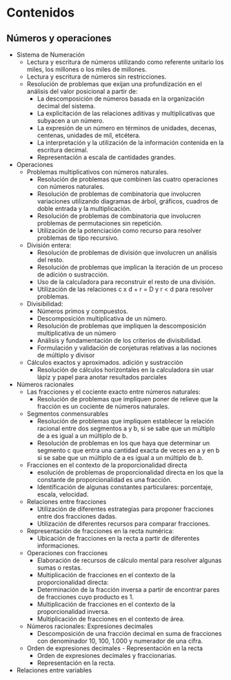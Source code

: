 # Contenidos
## Números y operaciones
- Sistema de Numeración
    - Lectura y escritura de números utilizando como referente unitario los miles, los millones o los miles de millones.
    - Lectura y escritura de números sin restricciones.
    - Resolución de problemas que exijan una profundización en el análisis del valor posicional a partir de:
        - La descomposición de números basada en la organización decimal del sistema.
        - La explicitación de las relaciones aditivas y multiplicativas que subyacen a un número.
        - La expresión de un número en términos de unidades, decenas, centenas, unidades de mil, etcétera.
        - La interpretación y la utilización de la información contenida en la escritura decimal.
        - Representación a escala de cantidades grandes.
- Operaciones
    - Problemas multiplicativos con números naturales.
        - Resolución de problemas que combinen las cuatro operaciones con números naturales.
        - Resolución de problemas de combinatoria que involucren variaciones utilizando diagramas de árbol, gráficos, cuadros de doble entrada y la multiplicación.
        - Resolución de problemas de combinatoria que involucren problemas de permutaciones sin repetición.
        - Utilización de la potenciación como recurso para resolver problemas de tipo recursivo.
    - División entera:
        - Resolución de problemas de división que involucren un análisis del resto.
        - Resolución de problemas que implican la iteración de un proceso de adición o sustracción.
        - Uso de la calculadora para reconstruir el resto de una división.
        - Utilización de las relaciones c x d + r = D y r < d para resolver problemas.
    - Divisibilidad:
        - Números primos y compuestos.
        - Descomposición multiplicativa de un número.
        - Resolución de problemas que impliquen la descomposición multiplicativa de un número
        - Análisis y fundamentación de los criterios de divisibilidad.
        - Formulación y validación de conjeturas relativas a las nociones de múltiplo y divisor
    - Cálculos exactos y aproximados. adición y sustracción
        - Resolución de cálculos horizontales en la calculadora sin usar lápiz y papel para anotar resultados parciales   
- Números racionales
    - Las fracciones y el cociente exacto entre números naturales:
        - Resolución de problemas que impliquen poner de relieve que la fracción es un cociente de números naturales.
    - Segmentos conmensurables
        - Resolución de problemas que impliquen establecer la relación racional entre dos segmentos a y b, si se sabe que un múltiplo de a es igual a un múltiplo de b. 
        - Resolución de problemas en los que haya que determinar un segmento c que entra una cantidad exacta de veces en a y en b si se sabe que un múltiplo de a es igual a un múltiplo de b.
    - Fracciones en el contexto de la proporcionalidad directa
        - esolución de problemas de proporcionalidad directa en los que la constante de proporcionalidad es una fracción.
        - Identificación de algunas constantes particulares: porcentaje, escala, velocidad.
    - Relaciones entre fracciones
        - Utilización de diferentes estrategias para proponer fracciones entre dos fracciones dadas.
        - Utilización de diferentes recursos para comparar fracciones.
    - Representación de fracciones en la recta numérica:
        - Ubicación de fracciones en la recta a partir de diferentes informaciones. 
    - Operaciones con fracciones
        - Elaboración de recursos de cálculo mental para resolver algunas sumas o restas.
        - Multiplicación de fracciones en el contexto de la proporcionalidad directa:
        - Determinación de la fracción inversa a partir de encontrar pares de fracciones cuyo producto es 1.
        - Multiplicación de fracciones en el contexto de la proporcionalidad inversa.
        - Multiplicación de fracciones en el contexto de área.
    - Números racionales: Expresiones decimales
        - Descomposición de una fracción decimal en suma de fracciones con denominador 10, 100, 1.000 y numerador de una cifra.
    - Orden de expresiones decimales - Representación en la recta
        - Orden de expresiones decimales y fraccionarias.
        - Representación en la recta.
- Relaciones entre variables

